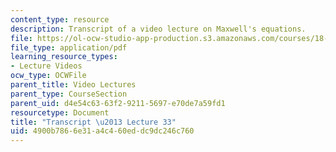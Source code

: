 ```yaml
---
content_type: resource
description: Transcript of a video lecture on Maxwell's equations.
file: https://ol-ocw-studio-app-production.s3.amazonaws.com/courses/18-02-multivariable-calculus-fall-2007/4900b7866e31a4c460eddc9dc246c760_18_022007L33.pdf
file_type: application/pdf
learning_resource_types:
- Lecture Videos
ocw_type: OCWFile
parent_title: Video Lectures
parent_type: CourseSection
parent_uid: d4e54c63-63f2-9211-5697-e70de7a59fd1
resourcetype: Document
title: "Transcript \u2013 Lecture 33"
uid: 4900b786-6e31-a4c4-60ed-dc9dc246c760
---
```

